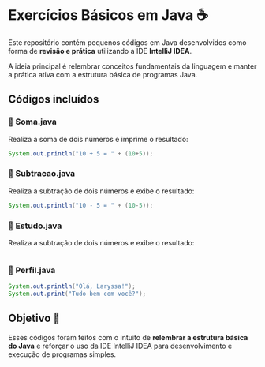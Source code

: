# Exercícios Básicos em Java ☕️

Este repositório contém pequenos códigos em Java desenvolvidos como forma de **revisão e prática** utilizando a IDE **IntelliJ IDEA**.

A ideia principal é relembrar conceitos fundamentais da linguagem e manter a prática ativa com a estrutura básica de programas Java.

## Códigos incluídos

### 🔹 Soma.java
Realiza a soma de dois números e imprime o resultado:

```java
System.out.println("10 + 5 = " + (10+5));
```

### 🔹 Subtracao.java
Realiza a subtração de dois números e exibe o resultado:

```java
System.out.println("10 - 5 = " + (10-5));
```

### 🔹 Estudo.java
Realiza a subtração de dois números e exibe o resultado:

```java
```

### 🔹 Perfil.java

```java
System.out.println("Olá, Laryssa!");
System.out.print("Tudo bem com você?");
```


## Objetivo 🎯

Esses códigos foram feitos com o intuito de **relembrar a estrutura básica do Java** e reforçar o uso da IDE IntelliJ IDEA para desenvolvimento e execução de programas simples.
